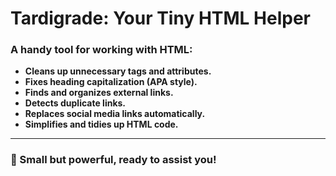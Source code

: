 # Tardigrade: Your Tiny HTML Helper

### A handy tool for working with HTML:

- **Cleans up unnecessary tags and attributes.**
- **Fixes heading capitalization (APA style).**
- **Finds and organizes external links.**
- **Detects duplicate links.**
- **Replaces social media links automatically.**
- **Simplifies and tidies up HTML code.**

---

### 🚀 Small but powerful, ready to assist you!
